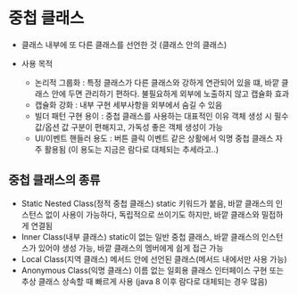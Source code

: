 # 중첩 클래스
* 클래스 내부에 또 다른 클래스를 선언한 것
(클래스 안의 클래스)

* 사용 목적
    *  논리적 그룹화 : 특정 클래스가 다른 클래스와 강하게 연관되어 있을 떄, 바깥 클래스 안에 두면
    관리하기 편하다.
    불필요하게 외부에 노출하지 않고 캡슐화 효과
    * 캡슐화 강화 : 내부 구현 세부사항을 외부에서 숨길 수 있음
    * 빌더 패턴 구현 용이 : 중첩 클래스를 사용하는 대표적인 이유
    객체 생성 시 필수 값/옵션 값 구분이 편해지고, 가독성 좋은 객체 생성이 가능
    * UI/이벤트 핸들러 용도 : 버튼 클릭 이벤트 같은 상활에서 익명 중첩 클래스 자주 활용됨
    (이 용도는 지금은 람다로 대체되는 추세라고..)

## 중첩 클래스의 종류
* Static Nested Class(정적 중첩 클래스)
    static 키워드가 붙음, 바깥 클래스의 인스턴스 없이 사용이 가능하다, 
    독립적으로 쓰이기도 하지만, 바깥 클래스와 밀접하게 연결됨
* Inner Class(내부 클래스)
    static이 없는 일반 중첩 클래스, 바깥 클래스의 인스턴스가 있어야 생성 가능,
    바깥 클래스의 멤버에게 쉽게 접근 가능
* Local Class(지역 클래스)
    메서드 안에 선언된 클래스(메서드 내에서만 사용 가능)
* Anonymous Class(익명 클래스)
    이름 없는 일회용 클래스
    인터페이스 구현 또는 추상 클래스 상속할 때 빠르게 사용
    (java 8 이후 람다로 대체되는 경우 많음)